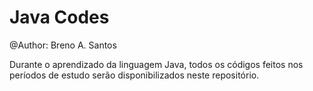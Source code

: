 # Java Codes

@Author: Breno A. Santos

Durante o aprendizado da linguagem Java, todos os códigos feitos nos períodos de estudo serão disponibilizados neste
repositório.
